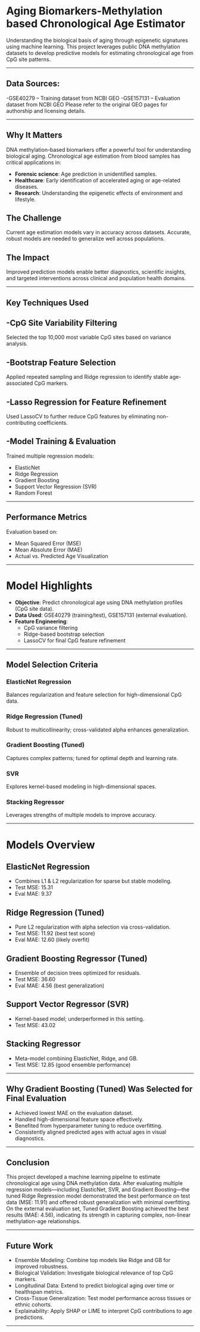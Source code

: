 # Aging Biomarkers-Methylation based Chronological Age Estimator
Understanding the biological basis of aging through epigenetic signatures using machine learning. This project leverages public DNA methylation datasets to develop predictive models for estimating chronological age from CpG site patterns.

---

## Data Sources:

-GSE40279 – Training dataset from NCBI GEO
-GSE157131 – Evaluation dataset from NCBI GEO
Please refer to the original GEO pages for authorship and licensing details.

---

## Why It Matters
DNA methylation-based biomarkers offer a powerful tool for understanding biological aging. Chronological age estimation from blood samples has critical applications in:
  - **Forensic science**: Age prediction in unidentified samples.
  - **Healthcare**: Early identification of accelerated aging or age-related diseases.
  - **Research**: Understanding the epigenetic effects of environment and lifestyle.

## The Challenge
  Current age estimation models vary in accuracy across datasets.
  Accurate, robust models are needed to generalize well across populations.

## The Impact
Improved prediction models enable better diagnostics, scientific insights, and targeted interventions across clinical and population health domains.

---

## Key Techniques Used
-**CpG Site Variability Filtering**
- 
Selected the top 10,000 most variable CpG sites based on variance analysis.

-**Bootstrap Feature Selection**
- 
Applied repeated sampling and Ridge regression to identify stable age-associated CpG markers.

-**Lasso Regression for Feature Refinement**
- 
Used LassoCV to further reduce CpG features by eliminating non-contributing coefficients.

-**Model Training & Evaluation**
- 
Trained multiple regression models:
- ElasticNet
- Ridge Regression
- Gradient Boosting
- Support Vector Regression (SVR)
- Random Forest

---

## Performance Metrics
Evaluation based on:
- Mean Squared Error (MSE)
- Mean Absolute Error (MAE)
- Actual vs. Predicted Age Visualization

---

# Model Highlights 

- **Objective**: Predict chronological age using DNA methylation profiles (CpG site data).
- **Data Used**: GSE40279 (training/test), GSE157131 (external evaluation).
- **Feature Engineering**:
  - CpG variance filtering
  - Ridge-based bootstrap selection
  - LassoCV for final CpG feature refinement

---

## Model Selection Criteria

### **ElasticNet Regression**
Balances regularization and feature selection for high-dimensional CpG data.

### **Ridge Regression (Tuned)**
Robust to multicollinearity; cross-validated alpha enhances generalization.

### **Gradient Boosting (Tuned)**
Captures complex patterns; tuned for optimal depth and learning rate.

### **SVR**
Explores kernel-based modeling in high-dimensional spaces.

### **Stacking Regressor**
Leverages strengths of multiple models to improve accuracy.

---

# Models Overview

## ElasticNet Regression
- Combines L1 & L2 regularization for sparse but stable modeling.
- Test MSE: 15.31
- Eval MAE: 9.37

## Ridge Regression (Tuned)
- Pure L2 regularization with alpha selection via cross-validation.
- Test MSE: 11.92 (best test score)
- Eval MAE: 12.60 (likely overfit)

## Gradient Boosting Regressor (Tuned)
- Ensemble of decision trees optimized for residuals.
- Test MSE: 36.60
- Eval MAE: 4.56 (best generalization)

## Support Vector Regressor (SVR)
- Kernel-based model; underperformed in this setting.
- Test MSE: 43.02

## Stacking Regressor 
- Meta-model combining ElasticNet, Ridge, and GB.
- Test MSE: 12.85 (good ensemble performance)

---

## Why Gradient Boosting (Tuned) Was Selected for Final Evaluation
- Achieved lowest MAE on the evaluation dataset.
- Handled high-dimensional feature space effectively.
- Benefited from hyperparameter tuning to reduce overfitting.
- Consistently aligned predicted ages with actual ages in visual diagnostics.
  
---

## Conclusion
This project developed a machine learning pipeline to estimate chronological age using DNA methylation data. After evaluating multiple regression models—including ElasticNet, SVR, and Gradient Boosting—the tuned Ridge Regression model demonstrated the best performance on test data (MSE: 11.91) and offered robust generalization with minimal overfitting. On the external evaluation set, Tuned Gradient Boosting achieved the best results (MAE: 4.56), indicating its strength in capturing complex, non-linear methylation-age relationships.  

---

## Future Work
- Ensemble Modeling: Combine top models like Ridge and GB for improved robustness.
- Biological Validation: Investigate biological relevance of top CpG markers.
- Longitudinal Data: Extend to predict biological aging over time or healthspan metrics.
- Cross-Tissue Generalization: Test model performance across tissues or ethnic cohorts.
- Explainability: Apply SHAP or LIME to interpret CpG contributions to age predictions.

---

